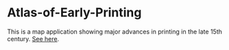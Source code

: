 # Atlas-of-Early-Printing
This is a map application showing major advances in printing in the late 15th century. [See here](https://ui-libraries.github.io/Atlas-of-Early-Printing/).

